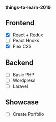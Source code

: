 #### things-to-learn-2019

Frontend
---
- [x] React + Redux
- [ ] React Hooks
- [x] Flex CSS

Backend
---
- [ ] Basic PHP
- [ ] Wordpress
- [ ] Laravel

Showcase
---
- [ ] Create Porfolio
